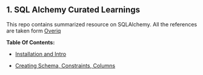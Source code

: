 ## 1. SQL Alchemy Curated Learnings

This repo contains summarized resource on SQLAlchemy. All the references are taken form
[Overiq](https://overiq.com/sqlalchemy-101/installing-sqlalchemy-and-connecting-to-database/)

**Table Of Contents:**

-   [Installation and Intro](https://github.com/sbhusal123/alchemy_curated/tree/main/Installation#sql-alchemy-installation-and-setup)

-   [Creating Schema, Constraints, Columns](https://github.com/sbhusal123/alchemy_curated/tree/main/Defining%20Schema#defining-schemas)
